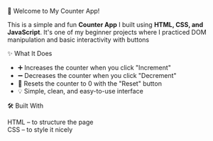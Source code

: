 👋 Welcome to My Counter App!

This is a simple and fun **Counter App** I built using **HTML, CSS, and JavaScript**. It's one of my beginner projects where I practiced DOM manipulation and basic interactivity with buttons

✨ What It Does

- ➕ Increases the counter when you click "Increment"
- ➖ Decreases the counter when you click "Decrement"
- 🔄 Resets the counter to 0 with the "Reset" button
- 💡 Simple, clean, and easy-to-use interface

 🛠️ Built With

 HTML – to structure the page  
 CSS – to style it nicely  
